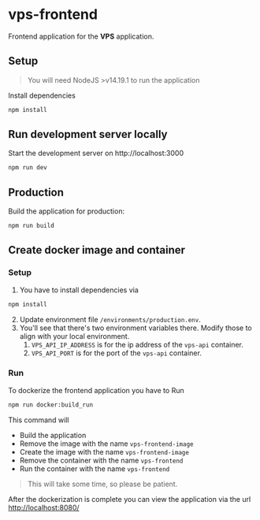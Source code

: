 # vps-frontend

Frontend application for the **VPS** application.

## Setup

> You will need NodeJS >v14.19.1 to run the application

Install dependencies

```bash
npm install
```

## Run development server locally

Start the development server on http://localhost:3000

```bash
npm run dev
```

## Production

Build the application for production:

```bash
npm run build
```

## Create docker image and container

### Setup
1. You have to install dependencies via
```bash
npm install
```
2. Update environment file `/environments/production.env`.
3. You'll see that there's two environment variables there. Modify those to align with your local environment.
    1. `VPS_API_IP_ADDRESS` is for the ip address of the `vps-api` container.
    2. `VPS_API_PORT` is for the port of the `vps-api` container.


### Run
To dockerize the frontend application you have to Run

```bash
npm run docker:build_run
```

This command will
- Build the application
- Remove the image with the name `vps-frontend-image`
- Create the image with the name `vps-frontend-image`
- Remove the container with the name `vps-frontend`
- Run the container with the name `vps-frontend`

> This will take some time, so please be patient.

After the dockerization is complete you can view the application via the url
[http://localhost:8080/](http://localhost:8080/)

